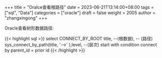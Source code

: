 +++
title = "Oralce查看根路径"
date = 2023-06-21T13:14:00+08:00
tags = ["sql", "Data"]
categories = ["oracle"]
draft = false
weight = 2005
author = "zhangxingong"
+++

Oracle查看树形数据路径:

{{< highlight sql >}}
select CONNECT_BY_ROOT title, --(根数据),
-- (路径)
sys_connect_by_path(title, '-->' ),level, --(层次)
start with condition
connect by parent_id = prior id
{{< /highlight >}}
